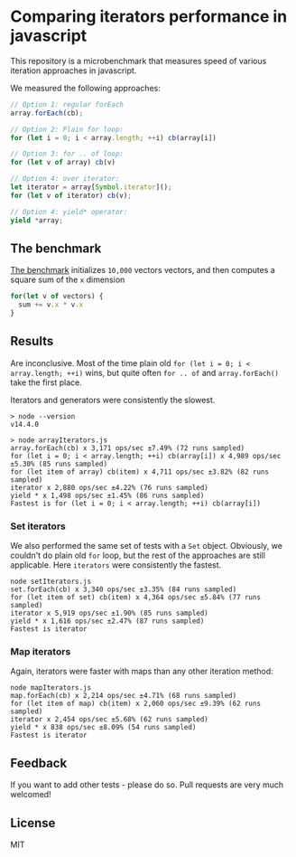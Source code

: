 # Comparing iterators performance in javascript

This repository is a microbenchmark that measures speed of various iteration approaches
in javascript.

We measured the following approaches:

``` js
// Option 1: regular forEach
array.forEach(cb);

// Option 2: Plain for loop:
for (let i = 0; i < array.length; ++i) cb(array[i])

// Option 3: for .. of loop:
for (let v of array) cb(v)

// Option 4: over iterator:
let iterator = array[Symbol.iterator]();
for (let v of iterator) cb(v);

// Option 4: yield* operator:
yield *array;
```

## The benchmark

[The benchmark](arrayIterators.js) initializes `10,000` vectors vectors, and then computes a square sum of the `x` dimension

``` js
for(let v of vectors) {
  sum += v.x * v.x
}
```

## Results

Are inconclusive. Most of the time plain old `for (let i = 0; i < array.length; ++i)` wins, but quite often `for .. of`
and `array.forEach()` take the first place.

Iterators and generators were consistently the slowest.

``` 
> node --version
v14.4.0

> node arrayIterators.js
array.forEach(cb) x 3,171 ops/sec ±7.49% (72 runs sampled)
for (let i = 0; i < array.length; ++i) cb(array[i]) x 4,989 ops/sec ±5.30% (85 runs sampled)
for (let item of array) cb(item) x 4,711 ops/sec ±3.82% (82 runs sampled)
iterator x 2,880 ops/sec ±4.22% (76 runs sampled)
yield * x 1,498 ops/sec ±1.45% (86 runs sampled)
Fastest is for (let i = 0; i < array.length; ++i) cb(array[i])
```

### Set iterators
We also performed the same set of tests with a `Set` object. Obviously, we couldn't do plain old
`for` loop, but the rest of the approaches are still applicable. Here `iterators` were consistently
the fastest.

```
node setIterators.js
set.forEach(cb) x 3,340 ops/sec ±3.35% (84 runs sampled)
for (let item of set) cb(item) x 4,364 ops/sec ±5.84% (77 runs sampled)
iterator x 5,919 ops/sec ±1.90% (85 runs sampled)
yield * x 1,616 ops/sec ±2.47% (87 runs sampled)
Fastest is iterator
```

### Map iterators

Again, iterators were faster with maps than any other iteration method:

``` 
node mapIterators.js
map.forEach(cb) x 2,214 ops/sec ±4.71% (68 runs sampled)
for (let item of map) cb(item) x 2,060 ops/sec ±9.39% (62 runs sampled)
iterator x 2,454 ops/sec ±5.68% (62 runs sampled)
yield * x 838 ops/sec ±8.09% (54 runs sampled)
Fastest is iterator
```

## Feedback

If you want to add other tests - please do so. Pull requests are very much welcomed!

## License

MIT